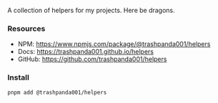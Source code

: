 A collection of helpers for my projects.
Here be dragons.

### Resources

- NPM: https://www.npmjs.com/package/@trashpanda001/helpers
- Docs: https://trashpanda001.github.io/helpers
- GitHub: https://github.com/trashpanda001/helpers

### Install

```sh
pnpm add @trashpanda001/helpers
```

